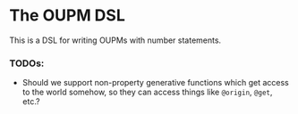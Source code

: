 # The OUPM DSL
This is a DSL for writing OUPMs with number statements.

### TODOs:
- Should we support non-property generative functions which get access to the world somehow,
    so they can access things like `@origin`, `@get`, etc.?